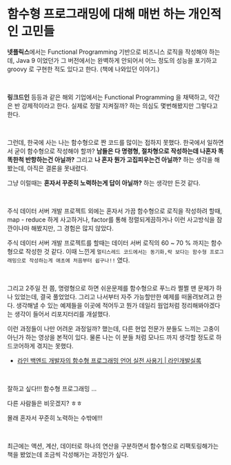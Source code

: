 # 함수형 프로그래밍에 대해 매번 하는 개인적인 고민들



**넷플릭스**에서는 Functional Programming 기반으로 비즈니스 로직을 작성해야 하는데, Java 9 이었던가 그 버전에서는 완벽하게 안되어서 어느 정도의 성능을 포기하고 groovy 로 구현한 적도 있다고 한다. (책에 나와있던 이야기.)<br>

<br>

**링크드인** 등등과 같은 해외 기업에서는 Functional Programming 을 채택하고, 약간은 반 강제적이라고 한다. 실제로 정말 지켜질까? 하는 의심도 몇번해봤지만 그렇다고 한다.<br>

<br>

그런데, 한국에 사는 나는 함수형으로 짠 코드를 많이는 접하지 못했다. 한국에서 일하면서 굳이 함수형으로 작성해야 할까? **남들은 다 명령형, 절차형으로 작성하는데 나혼자 똑똑한척 반항하는건 아닐까?** 그리고 **나 혼자 뭔가 고집피우는건 아닐까?** 하는 생각을 해봤는데, 아직은 결론을 못내렸다.<br>

그냥 이럴때는 **혼자서 꾸준히 노력하는게 답이 아닐까?** 하는 생각만 든것 같다.<br>

<br>

주식 데이터 서버 개발 프로젝트 외에는 혼자서 가끔 함수형으로 로직을 작성하려 할때, map - reduce 하게 사고하거나, factor를 통해 정렬되게끔하거나 이런 사고방식을 잠깐이나마 해봤지만, 그 경험은 많지 않았다. <br>

주식 데이터 서버 개발 프로젝트를 할때는 데이터 서버 로직의 60 \~ 70 % 까지는 함수형으로 작성한 것 같다. 이때 느낀게 `멀티스레드 코드에서는 동기화,락 보다는 함수형 프로그래밍으로 작성하는게 애초에 처음부터 쉽구나!!` 였다.<br>

<br>

그리고 2주일 전 쯤, 명령형으로 하면 쉬운문제를 함수형으로 푸느라 쩔쩔 맨 문제가 하나 있었는데, 결국 풀었었다. 그리고 나서부터 자주 가능할만한 예제를 떠올려보려고 한다. 생각해낼 수 있는 예제들을 이곳에 적어두고 뭔가 데일리 웜업처럼 정리해봐야겠다는 생각이 들어서 리포지터리를 개설했다.<br>

이런 과정들이 나만 어려운 과정일까? 했는데, 다른 현업 전문가 분들도 느끼는 고충이 아닌가 하는 영상을 본적이 있다. 물론 나는 이 분들 처럼 모나드 까지 생각할 정도로 하드코어하게 겪지는 못했다.<br>

- [라인 백엔드 개발자의 함수형 프로그래밍 언어 실전 사용기 | 라인개발실록](https://www.youtube.com/watch?v=H6JxxWL6bJI)

<br>

잘하고 싶다!!! 함수형 프로그래밍 ... <br>

다른 사람들은 비웃겠지? ㅎㅎ<br>

몰래 혼자서 꾸준히 노력하는 수밖에!!!<br>

<br>

최근에는 액션, 계산, 데이터로 하나의 연산을 구분하면서 함수형으로 리팩토링해가는 책을 봤었는데 조금씩 각성해가는 과정인가 싶다.<br>

<br>
